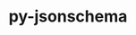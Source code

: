 ---
title: "py-jsonschema"
layout: cache
categories: [package, develop]
meta: {"versions": ["2.6.0", "4.17.3", "4.4.0"], "compilers": ["cce@=15.0.1", "gcc@=11.1.0", "gcc@=11.4.0", "gcc@=7.3.1", "gcc@=7.5.0", "oneapi@=2023.2.0"], "oss": ["amzn2", "rhel8", "ubuntu18.04", "ubuntu20.04"], "platforms": ["linux"], "targets": ["aarch64", "neoverse_n1", "ppc64le", "x86_64", "x86_64_v3", "zen4"], "stacks": ["aws-isc", "aws-isc-aarch64", "data-vis-sdk", "e4s", "e4s-arm", "e4s-cray-rhel", "e4s-oneapi", "e4s-power", "radiuss", "root"], "num_specs": 103, "num_specs_by_stack": {"root": 103, "aws-isc-aarch64": 14, "aws-isc": 7, "e4s-cray-rhel": 1, "radiuss": 14, "e4s-arm": 4, "e4s-power": 20, "e4s-oneapi": 10, "data-vis-sdk": 11, "e4s": 22}}
spec_details: [{"hash": "6eprge46uguu6hgxoc3wj4p4bj2l3ukb", "compiler": "gcc@=7.3.1", "versions": ["4.17.3"], "os": "amzn2", "platform": "linux", "target": "aarch64", "variants": ["build_system=python_pip", "~format-nongpl"], "stacks": ["root", "aws-isc-aarch64"], "size": "-", "tarball": "https://binaries.spack.io/develop/build_cache/linux-amzn2-aarch64/gcc-7.3.1/py-jsonschema-4.17.3/linux-amzn2-aarch64-gcc-7.3.1-py-jsonschema-4.17.3-6eprge46uguu6hgxoc3wj4p4bj2l3ukb.spack"}, {"hash": "sttahajcowvs645kxmmakwwugelw5zju", "compiler": "gcc@=7.3.1", "versions": ["4.17.3"], "os": "amzn2", "platform": "linux", "target": "aarch64", "variants": ["build_system=python_pip", "~format-nongpl"], "stacks": ["root", "aws-isc-aarch64"], "size": "-", "tarball": "https://binaries.spack.io/develop/build_cache/linux-amzn2-aarch64/gcc-7.3.1/py-jsonschema-4.17.3/linux-amzn2-aarch64-gcc-7.3.1-py-jsonschema-4.17.3-sttahajcowvs645kxmmakwwugelw5zju.spack"}, {"hash": "cmpof3o4v6rzsm2rfmj5otw37mul5ltt", "compiler": "gcc@=7.3.1", "versions": ["4.17.3"], "os": "amzn2", "platform": "linux", "target": "aarch64", "variants": ["build_system=python_pip", "~format-nongpl"], "stacks": ["root", "aws-isc-aarch64"], "size": "-", "tarball": "https://binaries.spack.io/develop/build_cache/linux-amzn2-aarch64/gcc-7.3.1/py-jsonschema-4.17.3/linux-amzn2-aarch64-gcc-7.3.1-py-jsonschema-4.17.3-cmpof3o4v6rzsm2rfmj5otw37mul5ltt.spack"}, {"hash": "bluayawxswty3wucwtk6yl3km5lszsno", "compiler": "gcc@=7.3.1", "versions": ["4.17.3"], "os": "amzn2", "platform": "linux", "target": "aarch64", "variants": ["build_system=python_pip", "~format-nongpl"], "stacks": ["root", "aws-isc-aarch64"], "size": "-", "tarball": "https://binaries.spack.io/develop/build_cache/linux-amzn2-aarch64/gcc-7.3.1/py-jsonschema-4.17.3/linux-amzn2-aarch64-gcc-7.3.1-py-jsonschema-4.17.3-bluayawxswty3wucwtk6yl3km5lszsno.spack"}, {"hash": "moojccs66ognku46rdpahf4dlkjjmvbm", "compiler": "gcc@=7.3.1", "versions": ["4.17.3"], "os": "amzn2", "platform": "linux", "target": "aarch64", "variants": ["build_system=python_pip", "~format-nongpl"], "stacks": ["root", "aws-isc-aarch64"], "size": "-", "tarball": "https://binaries.spack.io/develop/build_cache/linux-amzn2-aarch64/gcc-7.3.1/py-jsonschema-4.17.3/linux-amzn2-aarch64-gcc-7.3.1-py-jsonschema-4.17.3-moojccs66ognku46rdpahf4dlkjjmvbm.spack"}, {"hash": "hfvmnozbikepuvulebl654o6lsaokukr", "compiler": "gcc@=7.3.1", "versions": ["4.17.3"], "os": "amzn2", "platform": "linux", "target": "aarch64", "variants": ["build_system=python_pip", "~format-nongpl"], "stacks": ["root", "aws-isc-aarch64"], "size": "-", "tarball": "https://binaries.spack.io/develop/build_cache/linux-amzn2-aarch64/gcc-7.3.1/py-jsonschema-4.17.3/linux-amzn2-aarch64-gcc-7.3.1-py-jsonschema-4.17.3-hfvmnozbikepuvulebl654o6lsaokukr.spack"}, {"hash": "ayj23k67jooygyzegumkpxiovhhuj2jy", "compiler": "gcc@=7.3.1", "versions": ["4.17.3"], "os": "amzn2", "platform": "linux", "target": "aarch64", "variants": ["build_system=python_pip", "~format-nongpl"], "stacks": ["root", "aws-isc-aarch64"], "size": "-", "tarball": "https://binaries.spack.io/develop/build_cache/linux-amzn2-aarch64/gcc-7.3.1/py-jsonschema-4.17.3/linux-amzn2-aarch64-gcc-7.3.1-py-jsonschema-4.17.3-ayj23k67jooygyzegumkpxiovhhuj2jy.spack"}, {"hash": "6ypff5qulhamb6ijruwk7nvp663zgs6x", "compiler": "gcc@=7.3.1", "versions": ["4.17.3"], "os": "amzn2", "platform": "linux", "target": "neoverse_n1", "variants": ["build_system=python_pip", "~format-nongpl"], "stacks": ["root", "aws-isc-aarch64"], "size": "-", "tarball": "https://binaries.spack.io/develop/build_cache/linux-amzn2-neoverse_n1/gcc-7.3.1/py-jsonschema-4.17.3/linux-amzn2-neoverse_n1-gcc-7.3.1-py-jsonschema-4.17.3-6ypff5qulhamb6ijruwk7nvp663zgs6x.spack"}, {"hash": "qpeznm5njbwgwyos5rwhsyztczznkksx", "compiler": "gcc@=7.3.1", "versions": ["4.17.3"], "os": "amzn2", "platform": "linux", "target": "neoverse_n1", "variants": ["build_system=python_pip", "~format-nongpl"], "stacks": ["root", "aws-isc-aarch64"], "size": "-", "tarball": "https://binaries.spack.io/develop/build_cache/linux-amzn2-neoverse_n1/gcc-7.3.1/py-jsonschema-4.17.3/linux-amzn2-neoverse_n1-gcc-7.3.1-py-jsonschema-4.17.3-qpeznm5njbwgwyos5rwhsyztczznkksx.spack"}, {"hash": "vzqjesvip7jbudpyvx62jsfaick4fiik", "compiler": "gcc@=7.3.1", "versions": ["4.17.3"], "os": "amzn2", "platform": "linux", "target": "neoverse_n1", "variants": ["build_system=python_pip", "~format-nongpl"], "stacks": ["root", "aws-isc-aarch64"], "size": "-", "tarball": "https://binaries.spack.io/develop/build_cache/linux-amzn2-neoverse_n1/gcc-7.3.1/py-jsonschema-4.17.3/linux-amzn2-neoverse_n1-gcc-7.3.1-py-jsonschema-4.17.3-vzqjesvip7jbudpyvx62jsfaick4fiik.spack"}, {"hash": "umd3wlbzmgc2l6eps4xlp5r7lk3cznfx", "compiler": "gcc@=7.3.1", "versions": ["4.17.3"], "os": "amzn2", "platform": "linux", "target": "neoverse_n1", "variants": ["build_system=python_pip", "~format-nongpl"], "stacks": ["root", "aws-isc-aarch64"], "size": "-", "tarball": "https://binaries.spack.io/develop/build_cache/linux-amzn2-neoverse_n1/gcc-7.3.1/py-jsonschema-4.17.3/linux-amzn2-neoverse_n1-gcc-7.3.1-py-jsonschema-4.17.3-umd3wlbzmgc2l6eps4xlp5r7lk3cznfx.spack"}, {"hash": "bqrgeyxtyv5qnzjy7bzjsfc37uo47c2m", "compiler": "gcc@=7.3.1", "versions": ["4.17.3"], "os": "amzn2", "platform": "linux", "target": "neoverse_n1", "variants": ["build_system=python_pip", "~format-nongpl"], "stacks": ["root", "aws-isc-aarch64"], "size": "-", "tarball": "https://binaries.spack.io/develop/build_cache/linux-amzn2-neoverse_n1/gcc-7.3.1/py-jsonschema-4.17.3/linux-amzn2-neoverse_n1-gcc-7.3.1-py-jsonschema-4.17.3-bqrgeyxtyv5qnzjy7bzjsfc37uo47c2m.spack"}, {"hash": "l6wg4pld67v4crztlgh55x76eldmducu", "compiler": "gcc@=7.3.1", "versions": ["4.17.3"], "os": "amzn2", "platform": "linux", "target": "neoverse_n1", "variants": ["build_system=python_pip", "~format-nongpl"], "stacks": ["root", "aws-isc-aarch64"], "size": "-", "tarball": "https://binaries.spack.io/develop/build_cache/linux-amzn2-neoverse_n1/gcc-7.3.1/py-jsonschema-4.17.3/linux-amzn2-neoverse_n1-gcc-7.3.1-py-jsonschema-4.17.3-l6wg4pld67v4crztlgh55x76eldmducu.spack"}, {"hash": "txpknskeuj4cqc6i3fffmwjf2i6l65w4", "compiler": "gcc@=7.3.1", "versions": ["4.17.3"], "os": "amzn2", "platform": "linux", "target": "neoverse_n1", "variants": ["build_system=python_pip", "~format-nongpl"], "stacks": ["root", "aws-isc-aarch64"], "size": "-", "tarball": "https://binaries.spack.io/develop/build_cache/linux-amzn2-neoverse_n1/gcc-7.3.1/py-jsonschema-4.17.3/linux-amzn2-neoverse_n1-gcc-7.3.1-py-jsonschema-4.17.3-txpknskeuj4cqc6i3fffmwjf2i6l65w4.spack"}, {"hash": "doi2k2ivtqv63fh2hbkkdvmqh7vcmo64", "compiler": "gcc@=7.3.1", "versions": ["4.17.3"], "os": "amzn2", "platform": "linux", "target": "x86_64_v3", "variants": ["build_system=python_pip", "~format-nongpl"], "stacks": ["aws-isc", "root"], "size": "-", "tarball": "https://binaries.spack.io/develop/build_cache/linux-amzn2-x86_64_v3/gcc-7.3.1/py-jsonschema-4.17.3/linux-amzn2-x86_64_v3-gcc-7.3.1-py-jsonschema-4.17.3-doi2k2ivtqv63fh2hbkkdvmqh7vcmo64.spack"}, {"hash": "womlsraw4tb6asas7kndgs4npeojaium", "compiler": "gcc@=7.3.1", "versions": ["4.17.3"], "os": "amzn2", "platform": "linux", "target": "x86_64_v3", "variants": ["build_system=python_pip", "~format-nongpl"], "stacks": ["aws-isc", "root"], "size": "-", "tarball": "https://binaries.spack.io/develop/build_cache/linux-amzn2-x86_64_v3/gcc-7.3.1/py-jsonschema-4.17.3/linux-amzn2-x86_64_v3-gcc-7.3.1-py-jsonschema-4.17.3-womlsraw4tb6asas7kndgs4npeojaium.spack"}, {"hash": "j5m5jlhlhxpw6ocfysp7sd2msbwspvwh", "compiler": "gcc@=7.3.1", "versions": ["4.17.3"], "os": "amzn2", "platform": "linux", "target": "x86_64_v3", "variants": ["build_system=python_pip", "~format-nongpl"], "stacks": ["aws-isc", "root"], "size": "-", "tarball": "https://binaries.spack.io/develop/build_cache/linux-amzn2-x86_64_v3/gcc-7.3.1/py-jsonschema-4.17.3/linux-amzn2-x86_64_v3-gcc-7.3.1-py-jsonschema-4.17.3-j5m5jlhlhxpw6ocfysp7sd2msbwspvwh.spack"}, {"hash": "jftwyhrh3y2m3v2k2c6mhxmy6pwlogwy", "compiler": "gcc@=7.3.1", "versions": ["4.17.3"], "os": "amzn2", "platform": "linux", "target": "x86_64_v3", "variants": ["build_system=python_pip", "~format-nongpl"], "stacks": ["aws-isc", "root"], "size": "-", "tarball": "https://binaries.spack.io/develop/build_cache/linux-amzn2-x86_64_v3/gcc-7.3.1/py-jsonschema-4.17.3/linux-amzn2-x86_64_v3-gcc-7.3.1-py-jsonschema-4.17.3-jftwyhrh3y2m3v2k2c6mhxmy6pwlogwy.spack"}, {"hash": "wgonmbo5hp5aqxvii7iseoequte3hsq2", "compiler": "gcc@=7.3.1", "versions": ["4.17.3"], "os": "amzn2", "platform": "linux", "target": "x86_64_v3", "variants": ["build_system=python_pip", "~format-nongpl"], "stacks": ["aws-isc", "root"], "size": "-", "tarball": "https://binaries.spack.io/develop/build_cache/linux-amzn2-x86_64_v3/gcc-7.3.1/py-jsonschema-4.17.3/linux-amzn2-x86_64_v3-gcc-7.3.1-py-jsonschema-4.17.3-wgonmbo5hp5aqxvii7iseoequte3hsq2.spack"}, {"hash": "zk7yqppfrwre52i7dmmf6kbdrlkoy4ne", "compiler": "gcc@=7.3.1", "versions": ["4.17.3"], "os": "amzn2", "platform": "linux", "target": "x86_64_v3", "variants": ["build_system=python_pip", "~format-nongpl"], "stacks": ["aws-isc", "root"], "size": "-", "tarball": "https://binaries.spack.io/develop/build_cache/linux-amzn2-x86_64_v3/gcc-7.3.1/py-jsonschema-4.17.3/linux-amzn2-x86_64_v3-gcc-7.3.1-py-jsonschema-4.17.3-zk7yqppfrwre52i7dmmf6kbdrlkoy4ne.spack"}, {"hash": "2o33wz2jqholnzexyc7cvy3jx5wts2uq", "compiler": "gcc@=7.3.1", "versions": ["4.17.3"], "os": "amzn2", "platform": "linux", "target": "x86_64_v3", "variants": ["build_system=python_pip", "~format-nongpl"], "stacks": ["aws-isc", "root"], "size": "-", "tarball": "https://binaries.spack.io/develop/build_cache/linux-amzn2-x86_64_v3/gcc-7.3.1/py-jsonschema-4.17.3/linux-amzn2-x86_64_v3-gcc-7.3.1-py-jsonschema-4.17.3-2o33wz2jqholnzexyc7cvy3jx5wts2uq.spack"}, {"hash": "wq2d4cggdbgbukd7scps54746pr2u7gl", "compiler": "cce@=15.0.1", "versions": ["4.17.3"], "os": "rhel8", "platform": "linux", "target": "zen4", "variants": ["build_system=python_pip", "~format-nongpl"], "stacks": ["root", "e4s-cray-rhel"], "size": "-", "tarball": "https://binaries.spack.io/develop/build_cache/linux-rhel8-zen4/cce-15.0.1/py-jsonschema-4.17.3/linux-rhel8-zen4-cce-15.0.1-py-jsonschema-4.17.3-wq2d4cggdbgbukd7scps54746pr2u7gl.spack"}, {"hash": "lcjwnr2ij7gtxgdo3wbmd65qja5ktdth", "compiler": "gcc@=7.5.0", "versions": ["4.17.3"], "os": "ubuntu18.04", "platform": "linux", "target": "x86_64_v3", "variants": ["build_system=python_pip", "~format-nongpl"], "stacks": ["radiuss", "root"], "size": "-", "tarball": "https://binaries.spack.io/develop/build_cache/linux-ubuntu18.04-x86_64_v3/gcc-7.5.0/py-jsonschema-4.17.3/linux-ubuntu18.04-x86_64_v3-gcc-7.5.0-py-jsonschema-4.17.3-lcjwnr2ij7gtxgdo3wbmd65qja5ktdth.spack"}, {"hash": "ycatzyhhf2gaok57qxefspjd2f7l4qhd", "compiler": "gcc@=7.5.0", "versions": ["4.17.3"], "os": "ubuntu18.04", "platform": "linux", "target": "x86_64_v3", "variants": ["build_system=python_pip", "~format-nongpl"], "stacks": ["radiuss", "root"], "size": "-", "tarball": "https://binaries.spack.io/develop/build_cache/linux-ubuntu18.04-x86_64_v3/gcc-7.5.0/py-jsonschema-4.17.3/linux-ubuntu18.04-x86_64_v3-gcc-7.5.0-py-jsonschema-4.17.3-ycatzyhhf2gaok57qxefspjd2f7l4qhd.spack"}, {"hash": "iwneml7l4wxgf6gzlp3q5esoullc7kyf", "compiler": "gcc@=7.5.0", "versions": ["4.17.3"], "os": "ubuntu18.04", "platform": "linux", "target": "x86_64_v3", "variants": ["build_system=python_pip", "~format-nongpl"], "stacks": ["radiuss", "root"], "size": "-", "tarball": "https://binaries.spack.io/develop/build_cache/linux-ubuntu18.04-x86_64_v3/gcc-7.5.0/py-jsonschema-4.17.3/linux-ubuntu18.04-x86_64_v3-gcc-7.5.0-py-jsonschema-4.17.3-iwneml7l4wxgf6gzlp3q5esoullc7kyf.spack"}, {"hash": "aqp2szq526m7cysi3heqhj5vtvnpiray", "compiler": "gcc@=7.5.0", "versions": ["4.17.3"], "os": "ubuntu18.04", "platform": "linux", "target": "x86_64_v3", "variants": ["build_system=python_pip", "~format-nongpl"], "stacks": ["radiuss", "root"], "size": "-", "tarball": "https://binaries.spack.io/develop/build_cache/linux-ubuntu18.04-x86_64_v3/gcc-7.5.0/py-jsonschema-4.17.3/linux-ubuntu18.04-x86_64_v3-gcc-7.5.0-py-jsonschema-4.17.3-aqp2szq526m7cysi3heqhj5vtvnpiray.spack"}, {"hash": "k42w2wi3wjgvd2frslbkkxvky2ow3mvt", "compiler": "gcc@=7.5.0", "versions": ["4.17.3"], "os": "ubuntu18.04", "platform": "linux", "target": "x86_64_v3", "variants": ["build_system=python_pip", "~format-nongpl"], "stacks": ["radiuss", "root"], "size": "-", "tarball": "https://binaries.spack.io/develop/build_cache/linux-ubuntu18.04-x86_64_v3/gcc-7.5.0/py-jsonschema-4.17.3/linux-ubuntu18.04-x86_64_v3-gcc-7.5.0-py-jsonschema-4.17.3-k42w2wi3wjgvd2frslbkkxvky2ow3mvt.spack"}, {"hash": "6s4nqoigkb7ff465nptsh2dpunsvv7ex", "compiler": "gcc@=7.5.0", "versions": ["4.17.3"], "os": "ubuntu18.04", "platform": "linux", "target": "x86_64_v3", "variants": ["build_system=python_pip", "~format-nongpl"], "stacks": ["radiuss", "root"], "size": "-", "tarball": "https://binaries.spack.io/develop/build_cache/linux-ubuntu18.04-x86_64_v3/gcc-7.5.0/py-jsonschema-4.17.3/linux-ubuntu18.04-x86_64_v3-gcc-7.5.0-py-jsonschema-4.17.3-6s4nqoigkb7ff465nptsh2dpunsvv7ex.spack"}, {"hash": "d526x3j3qujjnqxxd4473ezpbx25ovbr", "compiler": "gcc@=7.5.0", "versions": ["4.17.3"], "os": "ubuntu18.04", "platform": "linux", "target": "x86_64_v3", "variants": ["build_system=python_pip", "~format-nongpl"], "stacks": ["radiuss", "root"], "size": "-", "tarball": "https://binaries.spack.io/develop/build_cache/linux-ubuntu18.04-x86_64_v3/gcc-7.5.0/py-jsonschema-4.17.3/linux-ubuntu18.04-x86_64_v3-gcc-7.5.0-py-jsonschema-4.17.3-d526x3j3qujjnqxxd4473ezpbx25ovbr.spack"}, {"hash": "hgf4dku7orslz5t57m7yg4ng6zzbwpq5", "compiler": "gcc@=7.5.0", "versions": ["4.17.3"], "os": "ubuntu18.04", "platform": "linux", "target": "x86_64_v3", "variants": ["build_system=python_pip", "~format-nongpl"], "stacks": ["radiuss", "root"], "size": "-", "tarball": "https://binaries.spack.io/develop/build_cache/linux-ubuntu18.04-x86_64_v3/gcc-7.5.0/py-jsonschema-4.17.3/linux-ubuntu18.04-x86_64_v3-gcc-7.5.0-py-jsonschema-4.17.3-hgf4dku7orslz5t57m7yg4ng6zzbwpq5.spack"}, {"hash": "5er6wi3zs33wi6qdesolpdhn67r2cout", "compiler": "gcc@=7.5.0", "versions": ["4.17.3"], "os": "ubuntu18.04", "platform": "linux", "target": "x86_64_v3", "variants": ["build_system=python_pip", "~format-nongpl"], "stacks": ["radiuss", "root"], "size": "-", "tarball": "https://binaries.spack.io/develop/build_cache/linux-ubuntu18.04-x86_64_v3/gcc-7.5.0/py-jsonschema-4.17.3/linux-ubuntu18.04-x86_64_v3-gcc-7.5.0-py-jsonschema-4.17.3-5er6wi3zs33wi6qdesolpdhn67r2cout.spack"}, {"hash": "dren42bkltovcpoahrabebocbvz6tm4m", "compiler": "gcc@=7.5.0", "versions": ["4.17.3"], "os": "ubuntu18.04", "platform": "linux", "target": "x86_64_v3", "variants": ["build_system=python_pip", "~format-nongpl"], "stacks": ["radiuss", "root"], "size": "-", "tarball": "https://binaries.spack.io/develop/build_cache/linux-ubuntu18.04-x86_64_v3/gcc-7.5.0/py-jsonschema-4.17.3/linux-ubuntu18.04-x86_64_v3-gcc-7.5.0-py-jsonschema-4.17.3-dren42bkltovcpoahrabebocbvz6tm4m.spack"}, {"hash": "xkxhqfqrncwjg6fo3o4nf4bmxflq3zvl", "compiler": "gcc@=7.5.0", "versions": ["4.17.3"], "os": "ubuntu18.04", "platform": "linux", "target": "x86_64_v3", "variants": ["build_system=python_pip", "~format-nongpl"], "stacks": ["radiuss", "root"], "size": "-", "tarball": "https://binaries.spack.io/develop/build_cache/linux-ubuntu18.04-x86_64_v3/gcc-7.5.0/py-jsonschema-4.17.3/linux-ubuntu18.04-x86_64_v3-gcc-7.5.0-py-jsonschema-4.17.3-xkxhqfqrncwjg6fo3o4nf4bmxflq3zvl.spack"}, {"hash": "fyqchq3uqw7dsjc2n33o7yjn24oxbppn", "compiler": "gcc@=7.5.0", "versions": ["4.17.3"], "os": "ubuntu18.04", "platform": "linux", "target": "x86_64_v3", "variants": ["build_system=python_pip", "~format-nongpl"], "stacks": ["radiuss", "root"], "size": "-", "tarball": "https://binaries.spack.io/develop/build_cache/linux-ubuntu18.04-x86_64_v3/gcc-7.5.0/py-jsonschema-4.17.3/linux-ubuntu18.04-x86_64_v3-gcc-7.5.0-py-jsonschema-4.17.3-fyqchq3uqw7dsjc2n33o7yjn24oxbppn.spack"}, {"hash": "cysc3mluyzkbygg53lbnijrqxnznwsfv", "compiler": "gcc@=7.5.0", "versions": ["4.17.3"], "os": "ubuntu18.04", "platform": "linux", "target": "x86_64_v3", "variants": ["build_system=python_pip", "~format-nongpl"], "stacks": ["radiuss", "root"], "size": "-", "tarball": "https://binaries.spack.io/develop/build_cache/linux-ubuntu18.04-x86_64_v3/gcc-7.5.0/py-jsonschema-4.17.3/linux-ubuntu18.04-x86_64_v3-gcc-7.5.0-py-jsonschema-4.17.3-cysc3mluyzkbygg53lbnijrqxnznwsfv.spack"}, {"hash": "mztfiodb7by4hxwneg3iavey77ubf3es", "compiler": "gcc@=7.5.0", "versions": ["4.17.3"], "os": "ubuntu18.04", "platform": "linux", "target": "x86_64_v3", "variants": ["build_system=python_pip", "~format-nongpl"], "stacks": ["radiuss", "root"], "size": "-", "tarball": "https://binaries.spack.io/develop/build_cache/linux-ubuntu18.04-x86_64_v3/gcc-7.5.0/py-jsonschema-4.17.3/linux-ubuntu18.04-x86_64_v3-gcc-7.5.0-py-jsonschema-4.17.3-mztfiodb7by4hxwneg3iavey77ubf3es.spack"}, {"hash": "kjovfugzgoho7ho5b7dsrrzoj4rw7sdi", "compiler": "gcc@=11.4.0", "versions": ["4.17.3"], "os": "ubuntu20.04", "platform": "linux", "target": "aarch64", "variants": ["build_system=python_pip", "+format-nongpl"], "stacks": ["root", "e4s-arm"], "size": "-", "tarball": "https://binaries.spack.io/develop/build_cache/linux-ubuntu20.04-aarch64/gcc-11.4.0/py-jsonschema-4.17.3/linux-ubuntu20.04-aarch64-gcc-11.4.0-py-jsonschema-4.17.3-kjovfugzgoho7ho5b7dsrrzoj4rw7sdi.spack"}, {"hash": "k3odi23yuwyr3eisrpikgkuahoj4uuvf", "compiler": "gcc@=11.4.0", "versions": ["4.17.3"], "os": "ubuntu20.04", "platform": "linux", "target": "aarch64", "variants": ["build_system=python_pip", "~format-nongpl"], "stacks": ["root", "e4s-arm"], "size": "-", "tarball": "https://binaries.spack.io/develop/build_cache/linux-ubuntu20.04-aarch64/gcc-11.4.0/py-jsonschema-4.17.3/linux-ubuntu20.04-aarch64-gcc-11.4.0-py-jsonschema-4.17.3-k3odi23yuwyr3eisrpikgkuahoj4uuvf.spack"}, {"hash": "mbnp3vzqur7miktwub6y7pzcx75tkl7c", "compiler": "gcc@=11.4.0", "versions": ["4.17.3"], "os": "ubuntu20.04", "platform": "linux", "target": "aarch64", "variants": ["build_system=python_pip", "~format-nongpl"], "stacks": ["root", "e4s-arm"], "size": "-", "tarball": "https://binaries.spack.io/develop/build_cache/linux-ubuntu20.04-aarch64/gcc-11.4.0/py-jsonschema-4.17.3/linux-ubuntu20.04-aarch64-gcc-11.4.0-py-jsonschema-4.17.3-mbnp3vzqur7miktwub6y7pzcx75tkl7c.spack"}, {"hash": "igns5m5g4p3y775sc26zuhj4tf6fnrzv", "compiler": "gcc@=11.4.0", "versions": ["2.6.0"], "os": "ubuntu20.04", "platform": "linux", "target": "aarch64", "variants": ["build_system=python_pip"], "stacks": ["root", "e4s-arm"], "size": "-", "tarball": "https://binaries.spack.io/develop/build_cache/linux-ubuntu20.04-aarch64/gcc-11.4.0/py-jsonschema-2.6.0/linux-ubuntu20.04-aarch64-gcc-11.4.0-py-jsonschema-2.6.0-igns5m5g4p3y775sc26zuhj4tf6fnrzv.spack"}, {"hash": "k3qucm4wkr55ft4bz735qthuk4zdt435", "compiler": "gcc@=11.1.0", "versions": ["4.4.0"], "os": "ubuntu20.04", "platform": "linux", "target": "ppc64le", "variants": ["build_system=python_pip", "~format-nongpl"], "stacks": ["root", "e4s-power"], "size": "-", "tarball": "https://binaries.spack.io/develop/build_cache/linux-ubuntu20.04-ppc64le/gcc-11.1.0/py-jsonschema-4.4.0/linux-ubuntu20.04-ppc64le-gcc-11.1.0-py-jsonschema-4.4.0-k3qucm4wkr55ft4bz735qthuk4zdt435.spack"}, {"hash": "ohnvjm7dmudpftuu5ijo4dhd225lu45c", "compiler": "gcc@=11.1.0", "versions": ["4.4.0"], "os": "ubuntu20.04", "platform": "linux", "target": "ppc64le", "variants": ["build_system=python_pip", "~format-nongpl"], "stacks": ["root", "e4s-power"], "size": "-", "tarball": "https://binaries.spack.io/develop/build_cache/linux-ubuntu20.04-ppc64le/gcc-11.1.0/py-jsonschema-4.4.0/linux-ubuntu20.04-ppc64le-gcc-11.1.0-py-jsonschema-4.4.0-ohnvjm7dmudpftuu5ijo4dhd225lu45c.spack"}, {"hash": "f3zbifupslwvvpfdudgwgqseehuoirdr", "compiler": "gcc@=11.1.0", "versions": ["4.4.0"], "os": "ubuntu20.04", "platform": "linux", "target": "ppc64le", "variants": ["build_system=python_pip", "~format-nongpl"], "stacks": ["root", "e4s-power"], "size": "-", "tarball": "https://binaries.spack.io/develop/build_cache/linux-ubuntu20.04-ppc64le/gcc-11.1.0/py-jsonschema-4.4.0/linux-ubuntu20.04-ppc64le-gcc-11.1.0-py-jsonschema-4.4.0-f3zbifupslwvvpfdudgwgqseehuoirdr.spack"}, {"hash": "llnswxjxgmdv3kfp5qgseq2s2ibykz5y", "compiler": "gcc@=11.1.0", "versions": ["4.4.0"], "os": "ubuntu20.04", "platform": "linux", "target": "ppc64le", "variants": ["build_system=python_pip", "~format-nongpl"], "stacks": ["root", "e4s-power"], "size": "-", "tarball": "https://binaries.spack.io/develop/build_cache/linux-ubuntu20.04-ppc64le/gcc-11.1.0/py-jsonschema-4.4.0/linux-ubuntu20.04-ppc64le-gcc-11.1.0-py-jsonschema-4.4.0-llnswxjxgmdv3kfp5qgseq2s2ibykz5y.spack"}, {"hash": "nk3i2k6wp6hkspkthwtbszvescjvrx6u", "compiler": "gcc@=11.1.0", "versions": ["4.17.3"], "os": "ubuntu20.04", "platform": "linux", "target": "ppc64le", "variants": ["build_system=python_pip", "+format-nongpl"], "stacks": ["root", "e4s-power"], "size": "-", "tarball": "https://binaries.spack.io/develop/build_cache/linux-ubuntu20.04-ppc64le/gcc-11.1.0/py-jsonschema-4.17.3/linux-ubuntu20.04-ppc64le-gcc-11.1.0-py-jsonschema-4.17.3-nk3i2k6wp6hkspkthwtbszvescjvrx6u.spack"}, {"hash": "dal6f4bx7u23pxoizierncidq2comlvv", "compiler": "gcc@=11.1.0", "versions": ["4.17.3"], "os": "ubuntu20.04", "platform": "linux", "target": "ppc64le", "variants": ["build_system=python_pip", "+format-nongpl"], "stacks": ["root", "e4s-power"], "size": "-", "tarball": "https://binaries.spack.io/develop/build_cache/linux-ubuntu20.04-ppc64le/gcc-11.1.0/py-jsonschema-4.17.3/linux-ubuntu20.04-ppc64le-gcc-11.1.0-py-jsonschema-4.17.3-dal6f4bx7u23pxoizierncidq2comlvv.spack"}, {"hash": "fsqwk3tsin5loom4fn5z62bdtq4sw2pe", "compiler": "gcc@=11.1.0", "versions": ["4.17.3"], "os": "ubuntu20.04", "platform": "linux", "target": "ppc64le", "variants": ["build_system=python_pip", "+format-nongpl"], "stacks": ["root", "e4s-power"], "size": "-", "tarball": "https://binaries.spack.io/develop/build_cache/linux-ubuntu20.04-ppc64le/gcc-11.1.0/py-jsonschema-4.17.3/linux-ubuntu20.04-ppc64le-gcc-11.1.0-py-jsonschema-4.17.3-fsqwk3tsin5loom4fn5z62bdtq4sw2pe.spack"}, {"hash": "zoixip3vwrzfrl6aupfc7hehbyjftdf2", "compiler": "gcc@=11.1.0", "versions": ["4.17.3"], "os": "ubuntu20.04", "platform": "linux", "target": "ppc64le", "variants": ["build_system=python_pip", "~format-nongpl"], "stacks": ["root", "e4s-power"], "size": "-", "tarball": "https://binaries.spack.io/develop/build_cache/linux-ubuntu20.04-ppc64le/gcc-11.1.0/py-jsonschema-4.17.3/linux-ubuntu20.04-ppc64le-gcc-11.1.0-py-jsonschema-4.17.3-zoixip3vwrzfrl6aupfc7hehbyjftdf2.spack"}, {"hash": "caawadpseyv5f5lt5xtgh7haef7j253o", "compiler": "gcc@=11.1.0", "versions": ["4.17.3"], "os": "ubuntu20.04", "platform": "linux", "target": "ppc64le", "variants": ["build_system=python_pip", "~format-nongpl"], "stacks": ["root", "e4s-power"], "size": "-", "tarball": "https://binaries.spack.io/develop/build_cache/linux-ubuntu20.04-ppc64le/gcc-11.1.0/py-jsonschema-4.17.3/linux-ubuntu20.04-ppc64le-gcc-11.1.0-py-jsonschema-4.17.3-caawadpseyv5f5lt5xtgh7haef7j253o.spack"}, {"hash": "qp6vbrfojrdpqcb2shz4qh5h6icgi2bg", "compiler": "gcc@=11.1.0", "versions": ["4.17.3"], "os": "ubuntu20.04", "platform": "linux", "target": "ppc64le", "variants": ["build_system=python_pip", "~format-nongpl"], "stacks": ["root", "e4s-power"], "size": "-", "tarball": "https://binaries.spack.io/develop/build_cache/linux-ubuntu20.04-ppc64le/gcc-11.1.0/py-jsonschema-4.17.3/linux-ubuntu20.04-ppc64le-gcc-11.1.0-py-jsonschema-4.17.3-qp6vbrfojrdpqcb2shz4qh5h6icgi2bg.spack"}, {"hash": "zsujkrjyea7bvx5zgxdajzcjystiuhx3", "compiler": "gcc@=11.1.0", "versions": ["4.17.3"], "os": "ubuntu20.04", "platform": "linux", "target": "ppc64le", "variants": ["build_system=python_pip", "~format-nongpl"], "stacks": ["root", "e4s-power"], "size": "-", "tarball": "https://binaries.spack.io/develop/build_cache/linux-ubuntu20.04-ppc64le/gcc-11.1.0/py-jsonschema-4.17.3/linux-ubuntu20.04-ppc64le-gcc-11.1.0-py-jsonschema-4.17.3-zsujkrjyea7bvx5zgxdajzcjystiuhx3.spack"}, {"hash": "2v3jf3yu5loz4i4nddl6ki35pihquou7", "compiler": "gcc@=11.1.0", "versions": ["4.17.3"], "os": "ubuntu20.04", "platform": "linux", "target": "ppc64le", "variants": ["build_system=python_pip", "~format-nongpl"], "stacks": ["root", "e4s-power"], "size": "-", "tarball": "https://binaries.spack.io/develop/build_cache/linux-ubuntu20.04-ppc64le/gcc-11.1.0/py-jsonschema-4.17.3/linux-ubuntu20.04-ppc64le-gcc-11.1.0-py-jsonschema-4.17.3-2v3jf3yu5loz4i4nddl6ki35pihquou7.spack"}, {"hash": "bd6jjmkjvdnisvoclkmkr5rmpy5dwqr4", "compiler": "gcc@=11.1.0", "versions": ["4.17.3"], "os": "ubuntu20.04", "platform": "linux", "target": "ppc64le", "variants": ["build_system=python_pip", "~format-nongpl"], "stacks": ["root", "e4s-power"], "size": "-", "tarball": "https://binaries.spack.io/develop/build_cache/linux-ubuntu20.04-ppc64le/gcc-11.1.0/py-jsonschema-4.17.3/linux-ubuntu20.04-ppc64le-gcc-11.1.0-py-jsonschema-4.17.3-bd6jjmkjvdnisvoclkmkr5rmpy5dwqr4.spack"}, {"hash": "ce34752ydjmkc2mkmu2mpsf7hvbp2p26", "compiler": "gcc@=11.1.0", "versions": ["4.17.3"], "os": "ubuntu20.04", "platform": "linux", "target": "ppc64le", "variants": ["build_system=python_pip", "~format-nongpl"], "stacks": ["root", "e4s-power"], "size": "-", "tarball": "https://binaries.spack.io/develop/build_cache/linux-ubuntu20.04-ppc64le/gcc-11.1.0/py-jsonschema-4.17.3/linux-ubuntu20.04-ppc64le-gcc-11.1.0-py-jsonschema-4.17.3-ce34752ydjmkc2mkmu2mpsf7hvbp2p26.spack"}, {"hash": "ysu6mlzmb4tejoffrl7vsfusijvafppf", "compiler": "gcc@=11.1.0", "versions": ["4.4.0"], "os": "ubuntu20.04", "platform": "linux", "target": "ppc64le", "variants": ["build_system=python_pip", "~format-nongpl"], "stacks": ["root", "e4s-power"], "size": "-", "tarball": "https://binaries.spack.io/develop/build_cache/linux-ubuntu20.04-ppc64le/gcc-11.1.0/py-jsonschema-4.4.0/linux-ubuntu20.04-ppc64le-gcc-11.1.0-py-jsonschema-4.4.0-ysu6mlzmb4tejoffrl7vsfusijvafppf.spack"}, {"hash": "rxokhuq7655mtbcfkhcviasabkfqvo5z", "compiler": "gcc@=11.1.0", "versions": ["4.17.3"], "os": "ubuntu20.04", "platform": "linux", "target": "ppc64le", "variants": ["build_system=python_pip", "~format-nongpl"], "stacks": ["root", "e4s-power"], "size": "-", "tarball": "https://binaries.spack.io/develop/build_cache/linux-ubuntu20.04-ppc64le/gcc-11.1.0/py-jsonschema-4.17.3/linux-ubuntu20.04-ppc64le-gcc-11.1.0-py-jsonschema-4.17.3-rxokhuq7655mtbcfkhcviasabkfqvo5z.spack"}, {"hash": "ydcq6u6knrnvkmav42i3ljddtq26otvb", "compiler": "gcc@=11.1.0", "versions": ["4.17.3"], "os": "ubuntu20.04", "platform": "linux", "target": "ppc64le", "variants": ["build_system=python_pip", "~format-nongpl"], "stacks": ["root", "e4s-power"], "size": "-", "tarball": "https://binaries.spack.io/develop/build_cache/linux-ubuntu20.04-ppc64le/gcc-11.1.0/py-jsonschema-4.17.3/linux-ubuntu20.04-ppc64le-gcc-11.1.0-py-jsonschema-4.17.3-ydcq6u6knrnvkmav42i3ljddtq26otvb.spack"}, {"hash": "nt2d2k6r5tcuxqprvpe72syzg6t3f7ig", "compiler": "gcc@=11.1.0", "versions": ["2.6.0"], "os": "ubuntu20.04", "platform": "linux", "target": "ppc64le", "variants": ["build_system=python_pip"], "stacks": ["root", "e4s-power"], "size": "-", "tarball": "https://binaries.spack.io/develop/build_cache/linux-ubuntu20.04-ppc64le/gcc-11.1.0/py-jsonschema-2.6.0/linux-ubuntu20.04-ppc64le-gcc-11.1.0-py-jsonschema-2.6.0-nt2d2k6r5tcuxqprvpe72syzg6t3f7ig.spack"}, {"hash": "7v5tywswl6nvpqgk6a5ap2mzmwyvyct5", "compiler": "gcc@=11.1.0", "versions": ["2.6.0"], "os": "ubuntu20.04", "platform": "linux", "target": "ppc64le", "variants": ["build_system=python_pip"], "stacks": ["root", "e4s-power"], "size": "-", "tarball": "https://binaries.spack.io/develop/build_cache/linux-ubuntu20.04-ppc64le/gcc-11.1.0/py-jsonschema-2.6.0/linux-ubuntu20.04-ppc64le-gcc-11.1.0-py-jsonschema-2.6.0-7v5tywswl6nvpqgk6a5ap2mzmwyvyct5.spack"}, {"hash": "d5atnmpru4gehprki7n2zyaopi4p2zye", "compiler": "gcc@=11.1.0", "versions": ["2.6.0"], "os": "ubuntu20.04", "platform": "linux", "target": "ppc64le", "variants": ["build_system=python_pip"], "stacks": ["root", "e4s-power"], "size": "-", "tarball": "https://binaries.spack.io/develop/build_cache/linux-ubuntu20.04-ppc64le/gcc-11.1.0/py-jsonschema-2.6.0/linux-ubuntu20.04-ppc64le-gcc-11.1.0-py-jsonschema-2.6.0-d5atnmpru4gehprki7n2zyaopi4p2zye.spack"}, {"hash": "ry72qxomehbpzyfsw3bwdb2ctgdv6d6v", "compiler": "oneapi@=2023.2.0", "versions": ["4.4.0"], "os": "ubuntu20.04", "platform": "linux", "target": "x86_64", "variants": ["build_system=python_pip", "~format-nongpl"], "stacks": ["e4s-oneapi", "root"], "size": "-", "tarball": "https://binaries.spack.io/develop/build_cache/linux-ubuntu20.04-x86_64/oneapi-2023.2.0/py-jsonschema-4.4.0/linux-ubuntu20.04-x86_64-oneapi-2023.2.0-py-jsonschema-4.4.0-ry72qxomehbpzyfsw3bwdb2ctgdv6d6v.spack"}, {"hash": "weyqxnn4igyxlhyq5jjkmupt66cq7qtn", "compiler": "oneapi@=2023.2.0", "versions": ["4.4.0"], "os": "ubuntu20.04", "platform": "linux", "target": "x86_64", "variants": ["build_system=python_pip", "~format-nongpl"], "stacks": ["e4s-oneapi", "root"], "size": "-", "tarball": "https://binaries.spack.io/develop/build_cache/linux-ubuntu20.04-x86_64/oneapi-2023.2.0/py-jsonschema-4.4.0/linux-ubuntu20.04-x86_64-oneapi-2023.2.0-py-jsonschema-4.4.0-weyqxnn4igyxlhyq5jjkmupt66cq7qtn.spack"}, {"hash": "h7wfxsfhhco4cj3c745ndxz7myrsop5h", "compiler": "oneapi@=2023.2.0", "versions": ["4.4.0"], "os": "ubuntu20.04", "platform": "linux", "target": "x86_64", "variants": ["build_system=python_pip", "~format-nongpl"], "stacks": ["e4s-oneapi", "root"], "size": "-", "tarball": "https://binaries.spack.io/develop/build_cache/linux-ubuntu20.04-x86_64/oneapi-2023.2.0/py-jsonschema-4.4.0/linux-ubuntu20.04-x86_64-oneapi-2023.2.0-py-jsonschema-4.4.0-h7wfxsfhhco4cj3c745ndxz7myrsop5h.spack"}, {"hash": "qppbop77xfzoouh5npvmwrjgulrjcgxv", "compiler": "oneapi@=2023.2.0", "versions": ["4.4.0"], "os": "ubuntu20.04", "platform": "linux", "target": "x86_64", "variants": ["build_system=python_pip", "~format-nongpl"], "stacks": ["e4s-oneapi", "root"], "size": "-", "tarball": "https://binaries.spack.io/develop/build_cache/linux-ubuntu20.04-x86_64/oneapi-2023.2.0/py-jsonschema-4.4.0/linux-ubuntu20.04-x86_64-oneapi-2023.2.0-py-jsonschema-4.4.0-qppbop77xfzoouh5npvmwrjgulrjcgxv.spack"}, {"hash": "4kcfcbfxpaczt32w5kccr67hqkfbgmfq", "compiler": "oneapi@=2023.2.0", "versions": ["4.4.0"], "os": "ubuntu20.04", "platform": "linux", "target": "x86_64", "variants": ["build_system=python_pip", "~format-nongpl"], "stacks": ["e4s-oneapi", "root"], "size": "-", "tarball": "https://binaries.spack.io/develop/build_cache/linux-ubuntu20.04-x86_64/oneapi-2023.2.0/py-jsonschema-4.4.0/linux-ubuntu20.04-x86_64-oneapi-2023.2.0-py-jsonschema-4.4.0-4kcfcbfxpaczt32w5kccr67hqkfbgmfq.spack"}, {"hash": "o5ulgvc7linw722g7p4j7bxtziz2ixc7", "compiler": "oneapi@=2023.2.0", "versions": ["4.4.0"], "os": "ubuntu20.04", "platform": "linux", "target": "x86_64", "variants": ["build_system=python_pip", "~format-nongpl"], "stacks": ["e4s-oneapi", "root"], "size": "-", "tarball": "https://binaries.spack.io/develop/build_cache/linux-ubuntu20.04-x86_64/oneapi-2023.2.0/py-jsonschema-4.4.0/linux-ubuntu20.04-x86_64-oneapi-2023.2.0-py-jsonschema-4.4.0-o5ulgvc7linw722g7p4j7bxtziz2ixc7.spack"}, {"hash": "qv3xabjxb5z56yy3ck44upklhah3i4ue", "compiler": "oneapi@=2023.2.0", "versions": ["2.6.0"], "os": "ubuntu20.04", "platform": "linux", "target": "x86_64", "variants": ["build_system=python_pip"], "stacks": ["e4s-oneapi", "root"], "size": "-", "tarball": "https://binaries.spack.io/develop/build_cache/linux-ubuntu20.04-x86_64/oneapi-2023.2.0/py-jsonschema-2.6.0/linux-ubuntu20.04-x86_64-oneapi-2023.2.0-py-jsonschema-2.6.0-qv3xabjxb5z56yy3ck44upklhah3i4ue.spack"}, {"hash": "sv3pbwjermwchqwap2eqmkfiwkrhy5kx", "compiler": "oneapi@=2023.2.0", "versions": ["2.6.0"], "os": "ubuntu20.04", "platform": "linux", "target": "x86_64", "variants": ["build_system=python_pip"], "stacks": ["e4s-oneapi", "root"], "size": "-", "tarball": "https://binaries.spack.io/develop/build_cache/linux-ubuntu20.04-x86_64/oneapi-2023.2.0/py-jsonschema-2.6.0/linux-ubuntu20.04-x86_64-oneapi-2023.2.0-py-jsonschema-2.6.0-sv3pbwjermwchqwap2eqmkfiwkrhy5kx.spack"}, {"hash": "xjnw5b6k5ohqj7xxsagaj34aveh3aflo", "compiler": "oneapi@=2023.2.0", "versions": ["4.4.0"], "os": "ubuntu20.04", "platform": "linux", "target": "x86_64", "variants": ["build_system=python_pip", "~format-nongpl"], "stacks": ["e4s-oneapi", "root"], "size": "-", "tarball": "https://binaries.spack.io/develop/build_cache/linux-ubuntu20.04-x86_64/oneapi-2023.2.0/py-jsonschema-4.4.0/linux-ubuntu20.04-x86_64-oneapi-2023.2.0-py-jsonschema-4.4.0-xjnw5b6k5ohqj7xxsagaj34aveh3aflo.spack"}, {"hash": "fb3dqd7hdmghfhtbgqrgrb4kyytylh3y", "compiler": "oneapi@=2023.2.0", "versions": ["2.6.0"], "os": "ubuntu20.04", "platform": "linux", "target": "x86_64", "variants": ["build_system=python_pip"], "stacks": ["e4s-oneapi", "root"], "size": "-", "tarball": "https://binaries.spack.io/develop/build_cache/linux-ubuntu20.04-x86_64/oneapi-2023.2.0/py-jsonschema-2.6.0/linux-ubuntu20.04-x86_64-oneapi-2023.2.0-py-jsonschema-2.6.0-fb3dqd7hdmghfhtbgqrgrb4kyytylh3y.spack"}, {"hash": "mqr2lcawvtk3e7pkkvxqexyhx7o2hwbc", "compiler": "gcc@=11.1.0", "versions": ["4.4.0"], "os": "ubuntu20.04", "platform": "linux", "target": "x86_64_v3", "variants": ["build_system=python_pip", "~format-nongpl"], "stacks": ["root", "data-vis-sdk"], "size": "-", "tarball": "https://binaries.spack.io/develop/build_cache/linux-ubuntu20.04-x86_64_v3/gcc-11.1.0/py-jsonschema-4.4.0/linux-ubuntu20.04-x86_64_v3-gcc-11.1.0-py-jsonschema-4.4.0-mqr2lcawvtk3e7pkkvxqexyhx7o2hwbc.spack"}, {"hash": "75cn2ub6fevr5uyyf6c3n2sooe7gaawh", "compiler": "gcc@=11.1.0", "versions": ["4.17.3"], "os": "ubuntu20.04", "platform": "linux", "target": "x86_64_v3", "variants": ["build_system=python_pip", "+format-nongpl"], "stacks": ["root", "data-vis-sdk"], "size": "-", "tarball": "https://binaries.spack.io/develop/build_cache/linux-ubuntu20.04-x86_64_v3/gcc-11.1.0/py-jsonschema-4.17.3/linux-ubuntu20.04-x86_64_v3-gcc-11.1.0-py-jsonschema-4.17.3-75cn2ub6fevr5uyyf6c3n2sooe7gaawh.spack"}, {"hash": "rtgocfoce2omobdfne7j4dbbwe5ram6f", "compiler": "gcc@=11.1.0", "versions": ["4.4.0"], "os": "ubuntu20.04", "platform": "linux", "target": "x86_64_v3", "variants": ["build_system=python_pip", "~format-nongpl"], "stacks": ["root", "e4s"], "size": "-", "tarball": "https://binaries.spack.io/develop/build_cache/linux-ubuntu20.04-x86_64_v3/gcc-11.1.0/py-jsonschema-4.4.0/linux-ubuntu20.04-x86_64_v3-gcc-11.1.0-py-jsonschema-4.4.0-rtgocfoce2omobdfne7j4dbbwe5ram6f.spack"}, {"hash": "eddbs5bl6d4c2pellsm6utwxnmpqnjmp", "compiler": "gcc@=11.1.0", "versions": ["4.17.3"], "os": "ubuntu20.04", "platform": "linux", "target": "x86_64_v3", "variants": ["build_system=python_pip", "+format-nongpl"], "stacks": ["root", "e4s"], "size": "-", "tarball": "https://binaries.spack.io/develop/build_cache/linux-ubuntu20.04-x86_64_v3/gcc-11.1.0/py-jsonschema-4.17.3/linux-ubuntu20.04-x86_64_v3-gcc-11.1.0-py-jsonschema-4.17.3-eddbs5bl6d4c2pellsm6utwxnmpqnjmp.spack"}, {"hash": "ellyuo6ginq2rebach6whghj2usuv572", "compiler": "gcc@=11.1.0", "versions": ["4.4.0"], "os": "ubuntu20.04", "platform": "linux", "target": "x86_64_v3", "variants": ["build_system=python_pip", "~format-nongpl"], "stacks": ["root", "data-vis-sdk"], "size": "-", "tarball": "https://binaries.spack.io/develop/build_cache/linux-ubuntu20.04-x86_64_v3/gcc-11.1.0/py-jsonschema-4.4.0/linux-ubuntu20.04-x86_64_v3-gcc-11.1.0-py-jsonschema-4.4.0-ellyuo6ginq2rebach6whghj2usuv572.spack"}, {"hash": "ejwadi5h52gsymuv6llsnznwddsj3cae", "compiler": "gcc@=11.1.0", "versions": ["4.4.0"], "os": "ubuntu20.04", "platform": "linux", "target": "x86_64_v3", "variants": ["build_system=python_pip", "~format-nongpl"], "stacks": ["root", "data-vis-sdk"], "size": "-", "tarball": "https://binaries.spack.io/develop/build_cache/linux-ubuntu20.04-x86_64_v3/gcc-11.1.0/py-jsonschema-4.4.0/linux-ubuntu20.04-x86_64_v3-gcc-11.1.0-py-jsonschema-4.4.0-ejwadi5h52gsymuv6llsnznwddsj3cae.spack"}, {"hash": "nzupbs3wlsov5aiij4xuff5kf3xz4m3i", "compiler": "gcc@=11.1.0", "versions": ["4.4.0"], "os": "ubuntu20.04", "platform": "linux", "target": "x86_64_v3", "variants": ["build_system=python_pip", "~format-nongpl"], "stacks": ["root", "data-vis-sdk"], "size": "-", "tarball": "https://binaries.spack.io/develop/build_cache/linux-ubuntu20.04-x86_64_v3/gcc-11.1.0/py-jsonschema-4.4.0/linux-ubuntu20.04-x86_64_v3-gcc-11.1.0-py-jsonschema-4.4.0-nzupbs3wlsov5aiij4xuff5kf3xz4m3i.spack"}, {"hash": "ctwxpbapmenyukv3can7ybmhcfuqsa6m", "compiler": "gcc@=11.1.0", "versions": ["4.17.3"], "os": "ubuntu20.04", "platform": "linux", "target": "x86_64_v3", "variants": ["build_system=python_pip", "+format-nongpl"], "stacks": ["root", "e4s"], "size": "-", "tarball": "https://binaries.spack.io/develop/build_cache/linux-ubuntu20.04-x86_64_v3/gcc-11.1.0/py-jsonschema-4.17.3/linux-ubuntu20.04-x86_64_v3-gcc-11.1.0-py-jsonschema-4.17.3-ctwxpbapmenyukv3can7ybmhcfuqsa6m.spack"}, {"hash": "ngvx2iikjydimz64olwakwcb7zp3mkvh", "compiler": "gcc@=11.1.0", "versions": ["4.4.0"], "os": "ubuntu20.04", "platform": "linux", "target": "x86_64_v3", "variants": ["build_system=python_pip", "~format-nongpl"], "stacks": ["root", "data-vis-sdk"], "size": "-", "tarball": "https://binaries.spack.io/develop/build_cache/linux-ubuntu20.04-x86_64_v3/gcc-11.1.0/py-jsonschema-4.4.0/linux-ubuntu20.04-x86_64_v3-gcc-11.1.0-py-jsonschema-4.4.0-ngvx2iikjydimz64olwakwcb7zp3mkvh.spack"}, {"hash": "ftwoam2flihipsoetsklle4jas7acc7p", "compiler": "gcc@=11.1.0", "versions": ["4.4.0"], "os": "ubuntu20.04", "platform": "linux", "target": "x86_64_v3", "variants": ["build_system=python_pip", "~format-nongpl"], "stacks": ["root", "data-vis-sdk"], "size": "-", "tarball": "https://binaries.spack.io/develop/build_cache/linux-ubuntu20.04-x86_64_v3/gcc-11.1.0/py-jsonschema-4.4.0/linux-ubuntu20.04-x86_64_v3-gcc-11.1.0-py-jsonschema-4.4.0-ftwoam2flihipsoetsklle4jas7acc7p.spack"}, {"hash": "pcqiq2vfhkrkltgsbmevfixnbgcqm6j5", "compiler": "gcc@=11.1.0", "versions": ["4.17.3"], "os": "ubuntu20.04", "platform": "linux", "target": "x86_64_v3", "variants": ["build_system=python_pip", "+format-nongpl"], "stacks": ["root", "data-vis-sdk"], "size": "-", "tarball": "https://binaries.spack.io/develop/build_cache/linux-ubuntu20.04-x86_64_v3/gcc-11.1.0/py-jsonschema-4.17.3/linux-ubuntu20.04-x86_64_v3-gcc-11.1.0-py-jsonschema-4.17.3-pcqiq2vfhkrkltgsbmevfixnbgcqm6j5.spack"}, {"hash": "qqrxcpbikyaklkxpnlscad55uo4lsube", "compiler": "gcc@=11.1.0", "versions": ["4.4.0"], "os": "ubuntu20.04", "platform": "linux", "target": "x86_64_v3", "variants": ["build_system=python_pip", "~format-nongpl"], "stacks": ["root", "e4s"], "size": "-", "tarball": "https://binaries.spack.io/develop/build_cache/linux-ubuntu20.04-x86_64_v3/gcc-11.1.0/py-jsonschema-4.4.0/linux-ubuntu20.04-x86_64_v3-gcc-11.1.0-py-jsonschema-4.4.0-qqrxcpbikyaklkxpnlscad55uo4lsube.spack"}, {"hash": "ujlezea6sqervnxspocsxp23lywcuuok", "compiler": "gcc@=11.1.0", "versions": ["4.17.3"], "os": "ubuntu20.04", "platform": "linux", "target": "x86_64_v3", "variants": ["build_system=python_pip", "+format-nongpl"], "stacks": ["root", "data-vis-sdk"], "size": "-", "tarball": "https://binaries.spack.io/develop/build_cache/linux-ubuntu20.04-x86_64_v3/gcc-11.1.0/py-jsonschema-4.17.3/linux-ubuntu20.04-x86_64_v3-gcc-11.1.0-py-jsonschema-4.17.3-ujlezea6sqervnxspocsxp23lywcuuok.spack"}, {"hash": "tjna2amssjfwmehnyjhcn2tebvzkr6pa", "compiler": "gcc@=11.1.0", "versions": ["4.4.0"], "os": "ubuntu20.04", "platform": "linux", "target": "x86_64_v3", "variants": ["build_system=python_pip", "~format-nongpl"], "stacks": ["root", "e4s"], "size": "-", "tarball": "https://binaries.spack.io/develop/build_cache/linux-ubuntu20.04-x86_64_v3/gcc-11.1.0/py-jsonschema-4.4.0/linux-ubuntu20.04-x86_64_v3-gcc-11.1.0-py-jsonschema-4.4.0-tjna2amssjfwmehnyjhcn2tebvzkr6pa.spack"}, {"hash": "vftwhlyostlc3ceqzzgjwjajj5i3rcif", "compiler": "gcc@=11.1.0", "versions": ["4.4.0"], "os": "ubuntu20.04", "platform": "linux", "target": "x86_64_v3", "variants": ["build_system=python_pip", "~format-nongpl"], "stacks": ["root", "data-vis-sdk"], "size": "-", "tarball": "https://binaries.spack.io/develop/build_cache/linux-ubuntu20.04-x86_64_v3/gcc-11.1.0/py-jsonschema-4.4.0/linux-ubuntu20.04-x86_64_v3-gcc-11.1.0-py-jsonschema-4.4.0-vftwhlyostlc3ceqzzgjwjajj5i3rcif.spack"}, {"hash": "vnslvmz2omvgv75jec4nup2fyuce3h4u", "compiler": "gcc@=11.1.0", "versions": ["4.4.0"], "os": "ubuntu20.04", "platform": "linux", "target": "x86_64_v3", "variants": ["build_system=python_pip", "~format-nongpl"], "stacks": ["root", "data-vis-sdk"], "size": "-", "tarball": "https://binaries.spack.io/develop/build_cache/linux-ubuntu20.04-x86_64_v3/gcc-11.1.0/py-jsonschema-4.4.0/linux-ubuntu20.04-x86_64_v3-gcc-11.1.0-py-jsonschema-4.4.0-vnslvmz2omvgv75jec4nup2fyuce3h4u.spack"}, {"hash": "nfucmea5a3drdnrztu6slmmp6z42ewr2", "compiler": "gcc@=11.1.0", "versions": ["4.17.3"], "os": "ubuntu20.04", "platform": "linux", "target": "x86_64_v3", "variants": ["build_system=python_pip", "+format-nongpl"], "stacks": ["root", "e4s"], "size": "-", "tarball": "https://binaries.spack.io/develop/build_cache/linux-ubuntu20.04-x86_64_v3/gcc-11.1.0/py-jsonschema-4.17.3/linux-ubuntu20.04-x86_64_v3-gcc-11.1.0-py-jsonschema-4.17.3-nfucmea5a3drdnrztu6slmmp6z42ewr2.spack"}, {"hash": "uodudi7luprhvqlbytnc4eke5iatmcsr", "compiler": "gcc@=11.1.0", "versions": ["4.4.0"], "os": "ubuntu20.04", "platform": "linux", "target": "x86_64_v3", "variants": ["build_system=python_pip", "~format-nongpl"], "stacks": ["root", "e4s"], "size": "-", "tarball": "https://binaries.spack.io/develop/build_cache/linux-ubuntu20.04-x86_64_v3/gcc-11.1.0/py-jsonschema-4.4.0/linux-ubuntu20.04-x86_64_v3-gcc-11.1.0-py-jsonschema-4.4.0-uodudi7luprhvqlbytnc4eke5iatmcsr.spack"}, {"hash": "pffkddxptpsiiu6wwyks4pc32o674snb", "compiler": "gcc@=11.1.0", "versions": ["4.17.3"], "os": "ubuntu20.04", "platform": "linux", "target": "x86_64_v3", "variants": ["build_system=python_pip", "~format-nongpl"], "stacks": ["root", "e4s"], "size": "-", "tarball": "https://binaries.spack.io/develop/build_cache/linux-ubuntu20.04-x86_64_v3/gcc-11.1.0/py-jsonschema-4.17.3/linux-ubuntu20.04-x86_64_v3-gcc-11.1.0-py-jsonschema-4.17.3-pffkddxptpsiiu6wwyks4pc32o674snb.spack"}, {"hash": "gjo6esfwtsj6i7biwcqdd56xytacb4pp", "compiler": "gcc@=11.1.0", "versions": ["4.17.3"], "os": "ubuntu20.04", "platform": "linux", "target": "x86_64_v3", "variants": ["build_system=python_pip", "~format-nongpl"], "stacks": ["root", "e4s"], "size": "-", "tarball": "https://binaries.spack.io/develop/build_cache/linux-ubuntu20.04-x86_64_v3/gcc-11.1.0/py-jsonschema-4.17.3/linux-ubuntu20.04-x86_64_v3-gcc-11.1.0-py-jsonschema-4.17.3-gjo6esfwtsj6i7biwcqdd56xytacb4pp.spack"}, {"hash": "foiqq25ly4lifmrxm2x3feleiqfmecrd", "compiler": "gcc@=11.1.0", "versions": ["4.17.3"], "os": "ubuntu20.04", "platform": "linux", "target": "x86_64_v3", "variants": ["build_system=python_pip", "~format-nongpl"], "stacks": ["root", "e4s"], "size": "-", "tarball": "https://binaries.spack.io/develop/build_cache/linux-ubuntu20.04-x86_64_v3/gcc-11.1.0/py-jsonschema-4.17.3/linux-ubuntu20.04-x86_64_v3-gcc-11.1.0-py-jsonschema-4.17.3-foiqq25ly4lifmrxm2x3feleiqfmecrd.spack"}, {"hash": "h7buhdaldmzl7y3tu2qux5kjltl2h5ot", "compiler": "gcc@=11.1.0", "versions": ["4.17.3"], "os": "ubuntu20.04", "platform": "linux", "target": "x86_64_v3", "variants": ["build_system=python_pip", "~format-nongpl"], "stacks": ["root", "e4s"], "size": "-", "tarball": "https://binaries.spack.io/develop/build_cache/linux-ubuntu20.04-x86_64_v3/gcc-11.1.0/py-jsonschema-4.17.3/linux-ubuntu20.04-x86_64_v3-gcc-11.1.0-py-jsonschema-4.17.3-h7buhdaldmzl7y3tu2qux5kjltl2h5ot.spack"}, {"hash": "ekgdmwewaan7fnllzdegzcspwnapwzgg", "compiler": "gcc@=11.1.0", "versions": ["4.17.3"], "os": "ubuntu20.04", "platform": "linux", "target": "x86_64_v3", "variants": ["build_system=python_pip", "~format-nongpl"], "stacks": ["root", "e4s"], "size": "-", "tarball": "https://binaries.spack.io/develop/build_cache/linux-ubuntu20.04-x86_64_v3/gcc-11.1.0/py-jsonschema-4.17.3/linux-ubuntu20.04-x86_64_v3-gcc-11.1.0-py-jsonschema-4.17.3-ekgdmwewaan7fnllzdegzcspwnapwzgg.spack"}, {"hash": "ourrnob4yiqehxbe3ltzjatv3jxlfphr", "compiler": "gcc@=11.1.0", "versions": ["4.17.3"], "os": "ubuntu20.04", "platform": "linux", "target": "x86_64_v3", "variants": ["build_system=python_pip", "~format-nongpl"], "stacks": ["root", "e4s"], "size": "-", "tarball": "https://binaries.spack.io/develop/build_cache/linux-ubuntu20.04-x86_64_v3/gcc-11.1.0/py-jsonschema-4.17.3/linux-ubuntu20.04-x86_64_v3-gcc-11.1.0-py-jsonschema-4.17.3-ourrnob4yiqehxbe3ltzjatv3jxlfphr.spack"}, {"hash": "vkyacxdnjsuz777yv6cjxhagu2lhbhqm", "compiler": "gcc@=11.1.0", "versions": ["4.17.3"], "os": "ubuntu20.04", "platform": "linux", "target": "x86_64_v3", "variants": ["build_system=python_pip", "~format-nongpl"], "stacks": ["root", "e4s"], "size": "-", "tarball": "https://binaries.spack.io/develop/build_cache/linux-ubuntu20.04-x86_64_v3/gcc-11.1.0/py-jsonschema-4.17.3/linux-ubuntu20.04-x86_64_v3-gcc-11.1.0-py-jsonschema-4.17.3-vkyacxdnjsuz777yv6cjxhagu2lhbhqm.spack"}, {"hash": "2rclolhkmbi3exuleekfzsmd3hfe5zpj", "compiler": "gcc@=11.1.0", "versions": ["4.17.3"], "os": "ubuntu20.04", "platform": "linux", "target": "x86_64_v3", "variants": ["build_system=python_pip", "~format-nongpl"], "stacks": ["root", "e4s"], "size": "-", "tarball": "https://binaries.spack.io/develop/build_cache/linux-ubuntu20.04-x86_64_v3/gcc-11.1.0/py-jsonschema-4.17.3/linux-ubuntu20.04-x86_64_v3-gcc-11.1.0-py-jsonschema-4.17.3-2rclolhkmbi3exuleekfzsmd3hfe5zpj.spack"}, {"hash": "44zhok7rhgbnb32yoig3pseaot66umy6", "compiler": "gcc@=11.1.0", "versions": ["4.17.3"], "os": "ubuntu20.04", "platform": "linux", "target": "x86_64_v3", "variants": ["build_system=python_pip", "~format-nongpl"], "stacks": ["root", "e4s"], "size": "-", "tarball": "https://binaries.spack.io/develop/build_cache/linux-ubuntu20.04-x86_64_v3/gcc-11.1.0/py-jsonschema-4.17.3/linux-ubuntu20.04-x86_64_v3-gcc-11.1.0-py-jsonschema-4.17.3-44zhok7rhgbnb32yoig3pseaot66umy6.spack"}, {"hash": "lzg3g4idxoyuhbea35irv265jszzdysx", "compiler": "gcc@=11.1.0", "versions": ["4.4.0"], "os": "ubuntu20.04", "platform": "linux", "target": "x86_64_v3", "variants": ["build_system=python_pip", "~format-nongpl"], "stacks": ["root", "e4s"], "size": "-", "tarball": "https://binaries.spack.io/develop/build_cache/linux-ubuntu20.04-x86_64_v3/gcc-11.1.0/py-jsonschema-4.4.0/linux-ubuntu20.04-x86_64_v3-gcc-11.1.0-py-jsonschema-4.4.0-lzg3g4idxoyuhbea35irv265jszzdysx.spack"}, {"hash": "cm3vmqceor2xuy2ybhseipwufmr22krx", "compiler": "gcc@=11.1.0", "versions": ["4.4.0"], "os": "ubuntu20.04", "platform": "linux", "target": "x86_64_v3", "variants": ["build_system=python_pip", "~format-nongpl"], "stacks": ["root", "e4s"], "size": "-", "tarball": "https://binaries.spack.io/develop/build_cache/linux-ubuntu20.04-x86_64_v3/gcc-11.1.0/py-jsonschema-4.4.0/linux-ubuntu20.04-x86_64_v3-gcc-11.1.0-py-jsonschema-4.4.0-cm3vmqceor2xuy2ybhseipwufmr22krx.spack"}, {"hash": "6mp2ys7kpm2qpvwlqxwi563ivw3gs6aj", "compiler": "gcc@=11.1.0", "versions": ["2.6.0"], "os": "ubuntu20.04", "platform": "linux", "target": "x86_64_v3", "variants": ["build_system=python_pip"], "stacks": ["root", "e4s"], "size": "-", "tarball": "https://binaries.spack.io/develop/build_cache/linux-ubuntu20.04-x86_64_v3/gcc-11.1.0/py-jsonschema-2.6.0/linux-ubuntu20.04-x86_64_v3-gcc-11.1.0-py-jsonschema-2.6.0-6mp2ys7kpm2qpvwlqxwi563ivw3gs6aj.spack"}, {"hash": "n46qkluchwqagx4xxmhhtyjyxixpph56", "compiler": "gcc@=11.1.0", "versions": ["2.6.0"], "os": "ubuntu20.04", "platform": "linux", "target": "x86_64_v3", "variants": ["build_system=python_pip"], "stacks": ["root", "e4s"], "size": "-", "tarball": "https://binaries.spack.io/develop/build_cache/linux-ubuntu20.04-x86_64_v3/gcc-11.1.0/py-jsonschema-2.6.0/linux-ubuntu20.04-x86_64_v3-gcc-11.1.0-py-jsonschema-2.6.0-n46qkluchwqagx4xxmhhtyjyxixpph56.spack"}, {"hash": "z5td7gfb2jc43bp6o5wxznx2isg35mhx", "compiler": "gcc@=11.1.0", "versions": ["2.6.0"], "os": "ubuntu20.04", "platform": "linux", "target": "x86_64_v3", "variants": ["build_system=python_pip"], "stacks": ["root", "e4s"], "size": "-", "tarball": "https://binaries.spack.io/develop/build_cache/linux-ubuntu20.04-x86_64_v3/gcc-11.1.0/py-jsonschema-2.6.0/linux-ubuntu20.04-x86_64_v3-gcc-11.1.0-py-jsonschema-2.6.0-z5td7gfb2jc43bp6o5wxznx2isg35mhx.spack"}, {"hash": "y62dxl6tzrbo2r4dksjowrnp5c7agziu", "compiler": "gcc@=11.1.0", "versions": ["2.6.0"], "os": "ubuntu20.04", "platform": "linux", "target": "x86_64_v3", "variants": ["build_system=python_pip"], "stacks": ["root", "e4s"], "size": "-", "tarball": "https://binaries.spack.io/develop/build_cache/linux-ubuntu20.04-x86_64_v3/gcc-11.1.0/py-jsonschema-2.6.0/linux-ubuntu20.04-x86_64_v3-gcc-11.1.0-py-jsonschema-2.6.0-y62dxl6tzrbo2r4dksjowrnp5c7agziu.spack"}]
---